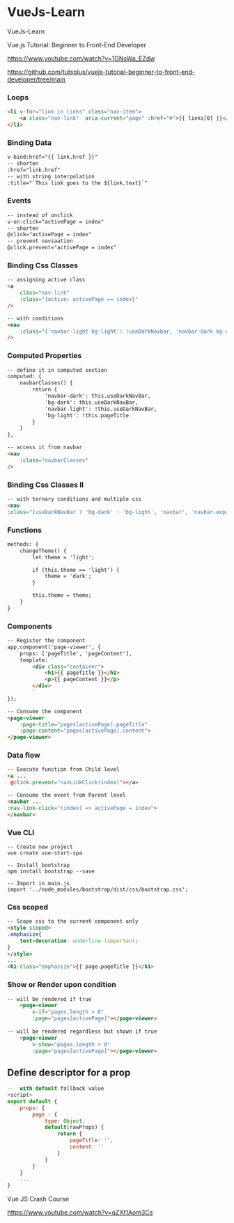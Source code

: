 # VueJs-Learn
VueJs-Learn


Vue.js Tutorial: Beginner to Front-End Developer

https://www.youtube.com/watch?v=1GNsWa_EZdw

https://github.com/tutsplus/vuejs-tutorial-beginner-to-front-end-developer/tree/main


### Loops

```html
<li v-for="link in links" class="nav-item">
    <a class="nav-link"  aria-current="page" :href="#">{{ links[0] }}</a>
</li>
```

### Binding Data

```html
v-bind:href="{{ link.href }}"
-- shorten
:href="link.href"
-- with string interpolation
:title="`This link goes to the ${link.text}`" 
```

### Events

```html
-- instead of onclick
v-on:click="activePage = index"
-- shorten
@click="activePage = index"
-- prevent naviaation
@click.prevent="activePage = index"
```

### Binding Css Classes

```html
-- assigning active class
<a 
    class="nav-link" 
    :class="{active: activePage == index}"
/>

-- with conditions
<nav 
    :class="{'navbar-light bg-light': !useDarkNavbar, 'navbar-dark bg-dark': useDarkNavbar}" 
/>
```

### Computed Properties
```html
-- define it in computed section
computed: {
    navbarClasses() {
        return {
            'navbar-dark': this.useDarkNavBar,
            'bg-dark': this.useDarkNavBar,
            'navbar-light': !this.useDarkNavBar,
            'bg-light': !this.pageTitle
        }
    }
},

-- access it from navbar 
<nav 
    :class="navbarClasses" 
/>
```

### Binding Css Classes II

```html
-- with ternary conditions and multiple css
<nav 
:class="[useDarkNavBar ? 'bg-dark' : 'bg-light', 'navbar', 'navbar-expand-lg']">
```

### Functions

```html
methods: {
    changeTheme() {
        let theme = 'light';

        if (this.theme == 'light') {
            theme = 'dark';
        }

        this.theme = theme;
    }
}
```

### Components

```html
-- Register the component
app.component('page-viewer', {
    props: ['pageTitle', 'pageContent'],
    template: `
        <div class="container">
            <h1>{{ pageTitle }}</h1>
            <p>{{ pageContent }}</p>
        </div>
        `
});

-- Consume the component   
<page-viewer 
    :page-title="pages[activePage].pageTitle" 
    :page-content="pages[activePage].content">
</page-viewer>
```


### Data flow  

```html
-- Execute function from Child level
<a ...
 @click.prevent="navLinkClick(index)"></a>

-- Consume the event from Parent level 
<navbar ...
:nav-link-click="(index) => activePage = index">
</navbar>
```

### Vue CLI
```
-- Create new project
vue create vue-start-spa

-- Install bootstrap
npm install bootstrap --save

-- Import in main.js
import '../node_modules/bootstrap/dist/css/bootstrap.css';
```

### Css scoped
```html
-- Scope css to the current component only
<style scoped>
.emphasize{
    text-decoration: underline !important;
}
</style>
...
<h1 class="emphasize">{{ page.pageTitle }}</h1>
```

### Show or Render upon condition
```html
-- will be rendered if true
    <page-viewer 
        v-if="pages.length > 0"
        :page="pages[activePage]"></page-viewer>
  
-- will be rendered regardless but shown if true
    <page-viewer 
        v-show="pages.length > 0"
        :page="pages[activePage]"></page-viewer>
```

## Define descriptor for a prop
```js
--  with default fallback value
<script>
export default {
    props: {
        page : {
            type: Object,
            default(rawProps) {
                return {
                    pageTitle: '',
                    content: ''
                }
            }
        }
    }
    ...
}
```




Vue JS Crash Course

https://www.youtube.com/watch?v=qZXt1Aom3Cs


